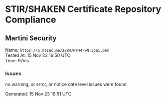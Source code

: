 # STIR/SHAKEN Certificate Repository Compliance

## Martini Security

Name: `https://p.mtsec.me/2884/Nr44-wNT3oai.pem`\
Tested At: 15 Nov 23 16:50 UTC\
Time: 97ms

### Issues

no warning, or error, or notice date level issues were found

Generated: 15 Nov 23 16:51 UTC